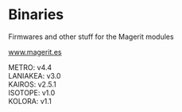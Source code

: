 # Binaries

Firmwares and other stuff for the Magerit modules

www.magerit.es

METRO: v4.4<br />LANIAKEA: v3.0<br />KAIROS: v2.5.1<br />ISOTOPE: v1.0<br />KOLORA: v1.1<br />